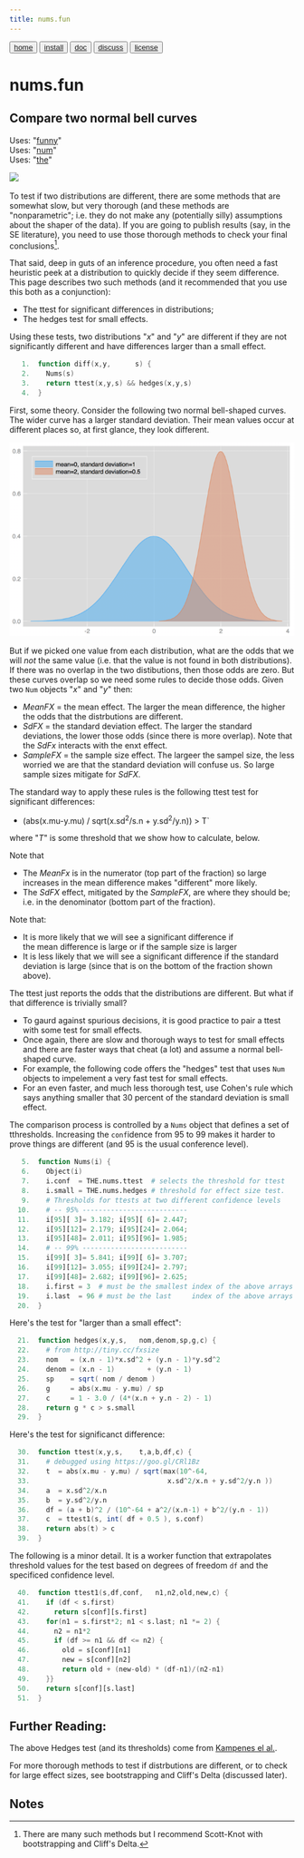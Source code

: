 ```yaml
---
title: nums.fun
---
```


<button class="button button1"><a href="/fun/index">home</a></button>   <button class="button button2"><a href="/fun/INSTALL">install</a></button>   <button class="button button1"><a href="/fun/ABOUT">doc</a></button>   <button class="button button2"><a href="http://github.com/timm/fun/issues">discuss</a></button>    <button class="button button1"><a href="/fun/LICENSE">license</a></button> <br>



# nums.fun

## Compare two normal bell curves

Uses:  "[funny](funny)"<br>
Uses:  "[num](num)"<br>
Uses:  "[the](the)"<br>

<img src="http://yuml.me/diagram/plain;dir:lr/class/[Nums]1-2[Num],[Nums]-.-[note: v.fast comparison two Nums (assumes normal bell-shaped curves){bg:cornsilk}]">

To test if two distributions are different, there are some methods
that are somewhat slow, but very thorough (and these methods are
"nonparametric"; i.e. they do not make any (potentially silly)
assumptions about the shaper of the data).  If you are going to
publish results (say, in the SE literature), you need to use those
thorough methods to check your final conclusions[^slow].

[^slow]: There are many such methods but I recommend Scott-Knot with bootstrapping and Cliff's Delta.

That said, deep in guts of an inference procedure, you often need
a fast heuristic peek at a distribution  to quickly decide if they
seem difference. This page describes two such methods (and it recommended that you use this both
as a conjunction):

- The  ttest for significant differences in distributions;
- The hedges test for small effects.

Using these tests, two distributions "_x_" and "_y_" are different
if they are not significantly different and have differences larger
than a small effect.

```awk
   1.  function diff(x,y,      s) { 
   2.    Nums(s)
   3.    return ttest(x,y,s) && hedges(x,y,s)  
   4.  }
```

First, some theory. Consider the following two normal bell-shaped
curves. The wider curve has a larger standard deviation. Their mean
values occur at different places so, at first glance, they look
different.

![](assets/img/normalbell.png)

But if we picked one value from each distribution, what are the
odds that we will _not_ the same value (i.e.  that the value is not
found in both distributions).  If there was no overlap in the two
distibutions, then those odds are zero. But these curves overlap
so we need some rules to decide those odds.  Given two `Num` objects
"_x_" and "_y_" then:

- _MeanFX_ = the mean effect.
  The larger the mean difference, the higher the odds 
  that the distrbutions are different.
- _SdFX_ = the standard deviation effect.
  The larger the standard deviations, the lower those 
  odds (since there is more overlap). Note that the _SdFx_
  interacts with the enxt effect.
- _SampleFX_ = the sample size effect.
   The largeer the sampel size, the less worried we are 
   that the standard deviation will confuse us. So
   large sample sizes mitigate for _SdFX_.

The standard way to apply these rules is the following ttest test
for significant differences:

- (abs(x.mu-y.mu) / sqrt(x.sd<sup>2</sup>/s.n + y.sd<sup>2</sup>/y.n)) >  T` 

where  "_T_" is some threshold that we show how to calculate, below.

Note that

- The _MeanFx_
is in the numerator (top part of the fraction) so large increases
in the mean difference makes "different" more likely. 
-  The
_SdFX_ effect, mitigated by the _SampleFX_, are where they should be;
i.e. in  the denominator
(bottom part of the fraction).

Note that:

- It is more likely that we will see a significant difference
if  
the mean difference is large or if  the sample size is larger  
- It is less likely that we will see a significant difference
if the 
standard deviation is large  (since that is on the
bottom of the fraction shown above).

The ttest just reports the odds that the distributions are different.
But what if that difference is trivially small?

- To gaurd against spurious decisions, it is good practice
  to pair a ttest with some test for small effects. 
- Once again, there are slow and thorough ways to test
  for small effects and there are faster ways that cheat 
  (a lot) and assume a normal bell-shaped curve.
- For example, the following code offers the "hedges" 
  test that uses `Num` objects to impelement a very fast
  test for small effects. 
- For an even faster, and much less thorough test,
  use Cohen's rule which says anything smaller
  that 30 percent of the  standard deviation is small effect.

The comparison process is controlled by a `Nums` object that defines
a set of tthresholds. Increasing the `conf`idence
from 95 to 99 makes it harder to prove things are different (and
95 is the usual conference level).

```awk
   5.  function Nums(i) {
   6.    Object(i)
   7.    i.conf  = THE.nums.ttest  # selects the threshold for ttest
   8.    i.small = THE.nums.hedges # threshold for effect size test. 
   9.    # Thresholds for ttests at two different confidence levels
  10.    # -- 95% --------------------------
  11.    i[95][ 3]= 3.182; i[95][ 6]= 2.447; 
  12.    i[95][12]= 2.179; i[95][24]= 2.064; 
  13.    i[95][48]= 2.011; i[95][96]= 1.985; 
  14.    # -- 99% --------------------------
  15.    i[99][ 3]= 5.841; i[99][ 6]= 3.707; 
  16.    i[99][12]= 3.055; i[99][24]= 2.797; 
  17.    i[99][48]= 2.682; i[99][96]= 2.625; 
  18.    i.first = 3  # must be the smallest index of the above arrays
  19.    i.last  = 96 # must be the last     index of the above arrays
  20.  }
```

Here's the test for "larger than a small effect":

```awk
  21.  function hedges(x,y,s,   nom,denom,sp,g,c) {
  22.    # from http://tiny.cc/fxsize
  23.    nom   = (x.n - 1)*x.sd^2 + (y.n - 1)*y.sd^2
  24.    denom = (x.n - 1)        + (y.n - 1)
  25.    sp    = sqrt( nom / denom )
  26.    g     = abs(x.mu - y.mu) / sp  
  27.    c     = 1 - 3.0 / (4*(x.n + y.n - 2) - 1)
  28.    return g * c > s.small
  29.  }
```

Here's the test for significanct difference:

```awk
  30.  function ttest(x,y,s,    t,a,b,df,c) {
  31.    # debugged using https://goo.gl/CRl1Bz
  32.    t  = abs(x.mu - y.mu) / sqrt(max(10^-64,
  33.                                  x.sd^2/x.n + y.sd^2/y.n ))
  34.    a  = x.sd^2/x.n
  35.    b  = y.sd^2/y.n
  36.    df = (a + b)^2 / (10^-64 + a^2/(x.n-1) + b^2/(y.n - 1))
  37.    c  = ttest1(s, int( df + 0.5 ), s.conf)
  38.    return abs(t) > c
  39.  }
```

The following is a minor detail. It  is a 
worker function that extrapolates threshold
values for the test based on degrees of freedom `df` and the specificed
confidence level. 

```awk
  40.  function ttest1(s,df,conf,   n1,n2,old,new,c) {
  41.    if (df < s.first) 
  42.      return s[conf][s.first]
  43.    for(n1 = s.first*2; n1 < s.last; n1 *= 2) {
  44.      n2 = n1*2
  45.      if (df >= n1 && df <= n2) {
  46.        old = s[conf][n1]
  47.        new = s[conf][n2]
  48.        return old + (new-old) * (df-n1)/(n2-n1)
  49.    }}
  50.    return s[conf][s.last]
  51.  }
```

## Further Reading:

The above Hedges test (and its thresholds) come from 
[Kampenes el al.](REFS#kampenes-2007).

For more thorough methods to test if distrbutions are different,
or to check for large effect sizes, see bootstrapping and Cliff's
Delta (discussed later).


## Notes

